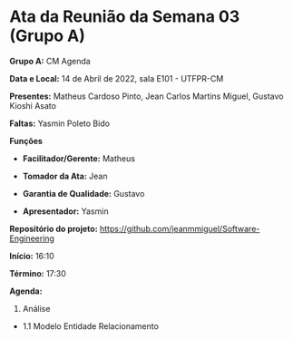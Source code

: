 # Ata da Reunião da Semana 03 (Grupo A)

**Grupo A:** CM Agenda 

**Data e Local:** 14 de Abril de 2022, sala E101 - UTFPR-CM 

**Presentes:** Matheus Cardoso Pinto, Jean Carlos Martins Miguel, Gustavo Kioshi Asato

**Faltas:** Yasmin Poleto Bido

**Funções**

- **Facilitador/Gerente:** Matheus

- **Tomador da Ata:** Jean

- **Garantia de Qualidade:** Gustavo

- **Apresentador:** Yasmin

**Repositório do projeto:** https://github.com/jeanmmiguel/Software-Engineering

**Início:** 16:10

**Término:** 17:30

**Agenda:**

1. Análise

- 1.1 Modelo Entidade Relacionamento
